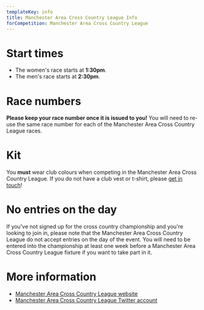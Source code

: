 ```yaml
---
templateKey: info
title: Manchester Area Cross Country League Info
forCompetition: Manchester Area Cross Country League
---
```

# Start times

* The women's race starts at **1:30pm**.
* The men's race starts at **2:30pm**.

# Race numbers

**Please keep your race number once it is issued to you!** You will need to re-use the same race number for each of the Manchester Area Cross Country League races.

# Kit

You **must** wear club colours when competing in the Manchester Area Cross Country League. If you do not have a club vest or t-shirt, please [get in touch](/contact)!

# No entries on the day

If you've not signed up for the cross country championship and you're looking to join in, please note that the Manchester Area Cross Country League do not accept entries on the day of the event. You will need to be entered into the championship at least one week before a Manchester Area Cross Country League fixture if you want to take part in it.

# More information

* [Manchester Area Cross Country League website](http://maccl.co.uk)
* [Manchester Area Cross Country League Twitter account](https://twitter.com/ManAreaXC)

